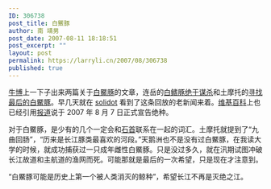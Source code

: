 ```yaml
---
ID: 306738
post_title: 白鱀豚
author: 南 靖男
post_date: 2007-08-11 18:18:51
post_excerpt: ""
layout: post
permalink: https://larryli.cn/2007/08/306738
published: true
---
```

<a href="http://www.bullog.cn" title="牛博网">牛博</a>上一下子出来两篇关于<a href="http://zh.wikipedia.org/wiki/%E7%99%BD%E9%B1%80%E8%B1%9A&amp;variant=zh-cn" title="白鱀豚">白鱀豚</a>的文章，连岳的<a href="http://www.bullog.cn/blogs/rosu/archives/89352.aspx" title="白鳍豚绝于谋杀">白鳍豚绝于谋杀</a>和土摩托的<a href="http://www.bullog.cn/blogs/immusoul/archives/89446.aspx" title="寻找最后的白鱀豚">寻找最后的白鱀豚</a>。早几天就在 <a href="http://society.solidot.org/society/07/08/09/0243214.shtml" title=" 长江流域白鱀豚可能灭绝">solidot</a> 看到了这条回放的老新闻来着。<a href="http://zh.wikipedia.org/wiki/%E7%99%BD%E9%B1%80%E8%B1%9A&amp;variant=zh-cn" title="白鱀豚">维基百科</a>上也已经引用<a href="http://zh.wikipedia.org/w/index.php?title=Template:Http://appledaily.atnext.com/template/apple/art_main.cfm%3Fiss_id%3D20070809%26sec_id%3D15335%26subsec_id%3D15339%26art_id%3D10001324%3D%E8%98%8B%E6%9E%9C%E6%97%A5%E5%A0%B1&amp;action=edit">报道</a>说于 2007 年 8 月 7 日正式宣告绝种。
<p>对于白鱀豚，是少有的几个一定会和<a href="http://zh.wikipedia.org/w/index.php?title=%E7%9F%B3%E9%A6%96%E5%B8%82&amp;variant=zh-cn" title="石首市">石首</a>联系在一起的词汇。土摩托就提到了“九曲回肠”，“历来是长江豚类最喜欢的河段。”天鹅洲也不是没有过白鱀豚，在我读大学的时候，就成功捕获过一只成年雌性白鱀豚。只是没过多久，就在汛期试图冲破长江故道和主航道的渔网而死。可能那就是最后的一次希望，只是现在才注意到。</p>
<p>“白鱀豚可能是历史上第一个被人类消灭的鲸种”，希望长江不再是灭绝之江。</p>